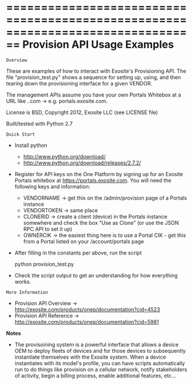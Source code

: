 ================================================================================
Provision API Usage Examples
================================================================================
~~~~~~~~~~~~~~~~~~~~~~~~~~~~~~~~~~~~~~~~~~~~~~~~~~~~~~~~~~~~~~~~~~~~~~~~~~~~~~~~
Overview
~~~~~~~~~~~~~~~~~~~~~~~~~~~~~~~~~~~~~~~~~~~~~~~~~~~~~~~~~~~~~~~~~~~~~~~~~~~~~~~~
These are examples of how to interact with Exosite's Provisioning API.  The
file "provision_test.py" shows a sequence for setting up, using, and then
tearing down the provisioning interface for a given VENDOR.

The management APIs assume you have your own Portals Whitebox at a URL like
<subdomain>.<domain>.com -> e.g. portals.exosite.com.

License is BSD, Copyright 2012, Exosite LLC (see LICENSE file)

Built/tested with Python 2.7

~~~~~~~~~~~~~~~~~~~~~~~~~~~~~~~~~~~~~~~~~~~~~~~~~~~~~~~~~~~~~~~~~~~~~~~~~~~~~~~~
Quick Start
~~~~~~~~~~~~~~~~~~~~~~~~~~~~~~~~~~~~~~~~~~~~~~~~~~~~~~~~~~~~~~~~~~~~~~~~~~~~~~~~
* Install python
  * http://www.python.org/download/
  * http://www.python.org/download/releases/2.7.2/

* Register for API keys on the One Platform by signing up for an Exosite Portals
  whitebox at https://portals.exosite.com.  You will need the following keys and
  information:
  * VENDORNAME -> get this on the /admin/provision page of a Portals instance
  * VENDORTOKEN -> same place
  * CLONERID -> create a client (device) in the Portals instance somewhere and
    check the box "Use as Clone" (or use the JSON RPC API to set it up)
  * OWNERCIK -> the easiest thing here is to use a Portal CIK - get this from
    a Portal listed on your /account/portals page

* After filling in the constants per above, run the script

    python provision_test.py

* Check the script output to get an understanding for how everything works.

~~~~~~~~~~~~~~~~~~~~~~~~~~~~~~~~~~~~~~~~~~~~~~~~~~~~~~~~~~~~~~~~~~~~~~~~~~~~~~~~
More Information
~~~~~~~~~~~~~~~~~~~~~~~~~~~~~~~~~~~~~~~~~~~~~~~~~~~~~~~~~~~~~~~~~~~~~~~~~~~~~~~~
* Provision API Overview -> http://exosite.com/products/onep/documentation?cid=4523
* Provision API Reference -> http://exosite.com/products/onep/documentation?cid=5981

**Notes**

* The provisoining system is a powerful interface that allows a device OEM to
  deploy fleets of devices and for those devices to subsequently instantiate 
  themselves with the Exosite system.  When a device instantiates with its
  model's profile, you can have scripts automatically run to do things like
  provision on a cellular network, notify stakeholders of activity, begin a 
  billing process, enable additional features, etc...

